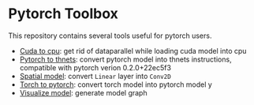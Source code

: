 # Pytorch Toolbox

This repository contains several tools useful for pytorch users.

+ [Cuda to cpu](cuda2cpu): get rid of dataparallel while loading cuda model into cpu
+ [Pytorch to thnets](pytorch2thnets): convert pytorch model into thnets instructions, compatible with pytorch verion 0.2.0+22ec5f3
+ [Spatial model](linear2conv): convert `Linear` layer into `Conv2D`
+ [Torch to pytorch](torch2pytorch): convert torch model into pytorch model y
+ [Visualize model](model_graph): generate model graph
